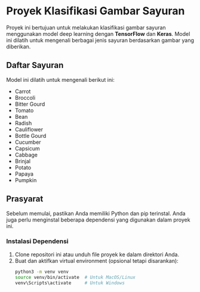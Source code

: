 # Proyek Klasifikasi Gambar Sayuran

Proyek ini bertujuan untuk melakukan klasifikasi gambar sayuran menggunakan model deep learning dengan **TensorFlow** dan **Keras**. Model ini dilatih untuk mengenali berbagai jenis sayuran berdasarkan gambar yang diberikan.

## Daftar Sayuran
Model ini dilatih untuk mengenali berikut ini:
- Carrot
- Broccoli
- Bitter Gourd
- Tomato
- Bean
- Radish
- Cauliflower
- Bottle Gourd
- Cucumber
- Capsicum
- Cabbage
- Brinjal
- Potato
- Papaya
- Pumpkin

## Prasyarat

Sebelum memulai, pastikan Anda memiliki Python dan pip terinstal. Anda juga perlu menginstal beberapa dependensi yang digunakan dalam proyek ini.

### Instalasi Dependensi

1. Clone repositori ini atau unduh file proyek ke dalam direktori Anda.
2. Buat dan aktifkan virtual environment (opsional tetapi disarankan):
   ```bash
   python3 -m venv venv
   source venv/bin/activate  # Untuk MacOS/Linux
   venv\Scripts\activate     # Untuk Windows
